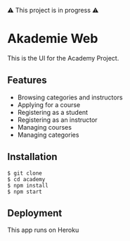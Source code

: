 ⚠️ This project is in progress ⚠️

# Akademie Web

This is the UI for the Academy Project.


## Features
- Browsing categories and instructors
- Applying for a course
- Registering as a student
- Registering as an instructor
- Managing courses
- Managing categories

## Installation
```shell
$ git clone
$ cd academy
$ npm install
$ npm start
```

## Deployment
This app runs on Heroku